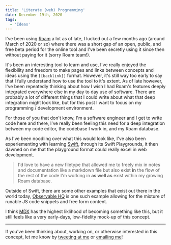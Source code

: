 ```yaml
---
title: 'Literate (web) Programming'
date: December 19th, 2020
tags:
  - 'Ideas'
---
```


I've been using [Roam](https://roamresearch.com) a lot as of late, I lucked out
a few months ago (around March of 2020 or so) where there was a short gap of an
open, public, and free beta period for the online tool and I've been secretly
using it since then without paying for it (sorry Roam team!).

It's been an interesting tool to learn and use, I've really enjoyed the
flexibility and freedom to make pages and links between concepts and ideas using
the `[[backlink]]` format. However, it's still way too early to say that I fully
understand how to use the tool to it's extent. As of late however, I've been
repeatedly thinking about how I wish I had Roam's features deeply integrated
everywhere else in my day to day use of software. There are probably a lot of
different things that I could write about what that deep integration might look
like, but for this post I want to focus on my programming / development
environment.

For those of you that don't know, I'm a software engineer and I get to write
code here and there, I've really been feeling this need for a deep integration
between my code editor, the codebase I work in, and my Roam database.

As I've been noodling over what this would look like, I've also been
experiementing with learning [Swift](https://swift.org/), through its Swift
Playgrounds, it then dawned on me that the playground format could really excel
in web development.

> I'd love to have a new filetype that allowed me to freely mix in notes and
> documentation like a markdown file but also exist **in** the flow of the rest
> of the code I'm working in **as well as** exist within my growing Roam
> database.

Outside of Swift, there are some other examples that exist out there in the
world today, [Observable HQ](https://observablehq.com/) is one such example
allowing for the mixture of runable JS code snippets and free form content.

I think [MDX](https://mdxjs.com) has the highest liklihood of becoming something
like this, but it still feels like a very early-days, low-fidelity mock-up of
this concept.

<Spacer />

---

If you've been thinking about, working on, or otherwise interested in this concept, let me know by
[tweeting at me](https://twitter.com/immatthamlin) or <a href="mailto:matthewjameshamlin@gmail.com?subject=Literate Programming">emailing me</a>!
